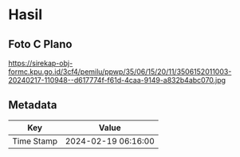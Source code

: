 # Hasil

## Foto C Plano

https://sirekap-obj-formc.kpu.go.id/3cf4/pemilu/ppwp/35/06/15/20/11/3506152011003-20240217-110948--d617774f-f61d-4caa-9149-a832b4abc070.jpg


## Metadata

| Key        | Value               |
| ---------- | ------------------- |
| Time Stamp | 2024-02-19 06:16:00 |



